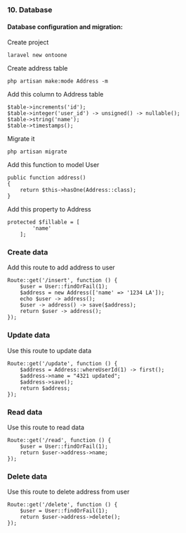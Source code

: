 ### 10. Database
#### Database configuration and migration:
Create project
```
laravel new ontoone
```
Create address table
```
php artisan make:mode Address -m
```
Add this column to Address table
```
$table->increments('id');
$table->integer('user_id') -> unsigned() -> nullable();
$table->string('name');
$table->timestamps();
```
Migrate it
```
php artisan migrate
```
Add this function to model User
```
public function address()
{
    return $this->hasOne(Address::class);
}
```
Add this property to Address
```
protected $fillable = [
        'name'
    ];
```
### Create data
Add this route to add address to user
```
Route::get('/insert', function () {
    $user = User::findOrFail(1);
    $address = new Address(['name' => '1234 LA']);
    echo $user -> address();
    $user -> address() -> save($address);
    return $user -> address();
});
```
### Update data
Use this route to update data
```
Route::get('/update', function () {
    $address = Address::whereUserId(1) -> first();
    $address->name = "4321 updated";
    $address->save();
    return $address;
});
```
### Read data
Use this route to read data
```
Route::get('/read', function () {
    $user = User::findOrFail(1);
    return $user->address->name;
});
```

### Delete data
Use this route to delete address from user
```
Route::get('/delete', function () {
    $user = User::findOrFail(1);
    return $user->address->delete();
});
```